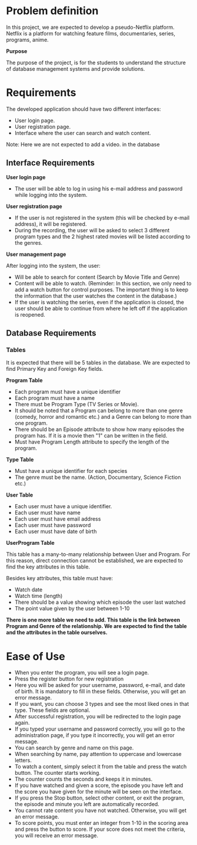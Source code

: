 
# Problem definition
In this project, we are expected to develop a pseudo-Netflix platform. Netflix is ​​a platform for watching feature films, documentaries, series, programs, anime.

**Purpose**

The purpose of the project, is for the students to understand the structure of database management systems and provide solutions.

# Requirements
The developed application should have two different interfaces:
- User login page.
- User registration page.
- Interface where the user can search and watch content.

Note: Here we are not expected to add a video. in the database

## Interface Requirements

**User login page**

- The user will be able to log in using his e-mail address and password while logging into the system.

**User registration page**

- If the user is not registered in the system (this will be checked by e-mail address), it will be registered.
- During the recording, the user will be asked to select 3 different program types and the 2 highest rated movies will be listed according to the genres.

**User management page**

After logging into the system, the user:
- Will be able to search for content (Search by Movie Title and Genre)
- Content will be able to watch. (Reminder: In this section, we only need to add a watch button for control purposes. The important thing is to keep the information that the user watches the content in the database.)
- If the user is watching the series, even if the application is closed, the user should be able to continue from where he left off if the application is reopened.

## Database Requirements
### Tables
It is expected that there will be 5 tables in the database. We are expected to find Primary Key and Foreign Key fields.

**Program Table**
- Each program must have a unique identifier
- Each program must have a name
- There must be Program Type (TV Series or Movie).
- It should be noted that a Program can belong to more than one genre (comedy, horror and romantic etc.) and a Genre can belong to more than one program.
- There should be an Episode attribute to show how many episodes the program has. If it is a movie then "1" can be written in the field.
- Must have Program Length attribute to specify the length of the program.

**Type Table**

- Must have a unique identifier for each species
- The genre must be the name. (Action, Documentary, Science Fiction etc.)

**User Table**

- Each user must have a unique identifier.
- Each user must have name
- Each user must have email address
- Each user must have password
- Each user must have date of birth

**UserProgram Table**

This table has a many-to-many relationship between User and Program.
For this reason, direct connection cannot be established, we are expected to find the key attributes in this table.

Besides key attributes, this table must have:
- Watch date
- Watch time (length)
- There should be a value showing which episode the user last watched
- The point value given by the user between 1-10

**There is one more table we need to add. This table is the link between Program and Genre of the relationship. We are expected to find the table and the attributes in the table ourselves.**

# Ease of Use 

- When you enter the program, you will see a login page.
- Press the register button for new registration
- Here you will be asked for your username, password, e-mail, and date of birth. It is mandatory to fill in these fields. Otherwise, you will get an error message.
- If you want, you can choose 3 types and see the most liked ones in that type. These fields are optional.
- After successful registration, you will be redirected to the login page again.
- If you typed your username and password correctly, you will go to the administration page, if you type it incorrectly, you will get an error message.
- You can search by genre and name on this page.
- When searching by name, pay attention to uppercase and lowercase letters.
- To watch a content, simply select it from the table and press the watch button. The counter starts working.
- The counter counts the seconds and keeps it in minutes.
- If you have watched and given a score, the episode you have left and the score you have given for the minute will be seen on the interface.
- If you press the Stop button, select other content, or exit the program, the episode and minute you left are automatically recorded.
- You cannot rate content you have not watched. Otherwise, you will get an error message.
- To score points, you must enter an integer from 1-10 in the scoring area and press the button to score. If your score does not meet the criteria, you will receive an error message.

